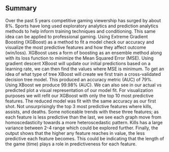 ## __Summary__ </br>

<p>    Over the past 5 years competitive gaming viewership has surged by about 8%. Sports have long used exploratory analytics and prediction analytics methods to help inform training techniques and conditioning. This same idea can be applied to professional gaming. Using Extreme Gradient Boosting (XGBoost) as a method to fit a model check our accuracy and visualize the most predictive features and how they affect outcome (win/loss). XGBoost uses a form of boosting as an ensemble method along with its loss function to minimize the Mean Squared Error (MSE). Using gradient descent XBoost will update our initial predictions based on a learning rate, we can then find the values where MSE is minimum. To get an idea of what type of tree XBoost will create we first train a cross-validated decision tree model. This produced an accuracy metric (AUC) of 79%. Using XBoost we produce 99.98% (AUC). We can also see in our actual vs predicted plot a visual representation of our model fit. For visualization purposes we will refit our XGBoost with only the top 10 most predictive features. The reduced model was fit with the same accuracy as our first shot. Not unsurprisingly the top 3 most predictive features where kills, assists, and deaths. Some noticeable trends with these three features; as each feature is less predictive than the last, we see each graph move from homoscedasticity towards a more heteroscedastic pattern. Kills has a large variance between 2-4 range which could be explored further. Finally, the output shows that the higher any feature reaches in value, the less predictive each feature becomes. This could be indicating that the length of the game (time) plays a role in predictiveness for each feature. </p>
